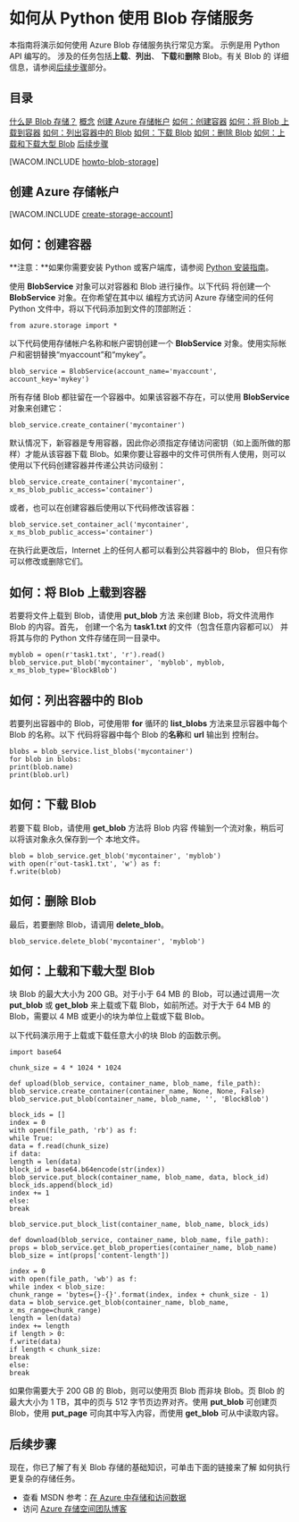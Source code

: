 <properties linkid="develop-python-blob-service" urlDisplayName="Blob Service" pageTitle="How to use blob storage (Python) | Microsoft Azure" metaKeywords="Azure blob service Python, Azure blobs Python" description="Learn how to use the Azure Blob service to upload, list, download, and delete blobs." metaCanonical="" disqusComments="1" umbracoNaviHide="0" services="storage" documentationCenter="Python" title="How to use the Blob service from Python" authors="" videoId="" scriptId="" />

# 如何从 Python 使用 Blob 存储服务

本指南将演示如何使用 Azure Blob 存储服务执行常见方案。
示例是用 Python API 编写的。
涉及的任务包括**上载**、**列出**、
**下载**和**删除** Blob。有关 Blob 的
详细信息，请参阅[后续步骤][]部分。

## 目录

[什么是 Blob 存储？][]
 [概念][]
 [创建 Azure 存储帐户][]
 [如何：创建容器][]
 [如何：将 Blob 上载到容器][]
 [如何：列出容器中的 Blob][]
 [如何：下载 Blob][]
 [如何：删除 Blob][]
 [如何：上载和下载大型 Blob][]
 [后续步骤][]

[WACOM.INCLUDE [howto-blob-storage][]]

## 创建 Azure 存储帐户

[WACOM.INCLUDE [create-storage-account][]]

## 如何：创建容器

**注意：**如果你需要安装 Python 或客户端库，请参阅 [Python 安装指南][]。

使用 **BlobService** 对象可以对容器和 Blob 进行操作。以下代码
将创建一个 **BlobService** 对象。在你希望在其中以
编程方式访问 Azure 存储空间的任何 Python 文件中，将以下代码添加到文件的顶部附近：

    from azure.storage import *

以下代码使用存储帐户名称和帐户密钥创建一个 **BlobService** 对象。使用实际帐户和密钥替换“myaccount”和“mykey”。

    blob_service = BlobService(account_name='myaccount', account_key='mykey')

所有存储 Blob 都驻留在一个容器中。如果该容器不存在，可以使用 **BlobService** 对象来创建它：

    blob_service.create_container('mycontainer')

默认情况下，新容器是专用容器，因此你必须指定存储访问密钥（如上面所做的那样）才能从该容器下载 Blob。如果你要让容器中的文件可供所有人使用，则可以使用以下代码创建容器并传递公共访问级别：

    blob_service.create_container('mycontainer', x_ms_blob_public_access='container') 

或者，也可以在创建容器后使用以下代码修改该容器：

    blob_service.set_container_acl('mycontainer', x_ms_blob_public_access='container')

在执行此更改后，Internet 上的任何人都可以看到公共容器中的 Blob，
但只有你可以修改或删除它们。

## 如何：将 Blob 上载到容器

若要将文件上载到 Blob，请使用 **put\_blob** 方法
来创建 Blob，将文件流用作 Blob 的内容。首先，
创建一个名为 **task1.txt** 的文件（包含任意内容都可以）
并将其与你的 Python 文件存储在同一目录中。

    myblob = open(r'task1.txt', 'r').read()
    blob_service.put_blob('mycontainer', 'myblob', myblob, x_ms_blob_type='BlockBlob')

## 如何：列出容器中的 Blob

若要列出容器中的 Blob，可使用带 **for** 循环的
**list\_blobs** 方法来显示容器中每个 Blob 的名称。以下
代码将容器中每个 Blob 的**名称**和 **url** 输出到
控制台。

    blobs = blob_service.list_blobs('mycontainer')
    for blob in blobs:
    print(blob.name)
    print(blob.url)

## 如何：下载 Blob

若要下载 Blob，请使用 **get\_blob** 方法将 Blob 内容
传输到一个流对象，稍后可以将该对象永久保存到一个
本地文件。

    blob = blob_service.get_blob('mycontainer', 'myblob')
    with open(r'out-task1.txt', 'w') as f:
    f.write(blob)

## 如何：删除 Blob

最后，若要删除 Blob，请调用 **delete\_blob**。

    blob_service.delete_blob('mycontainer', 'myblob') 

## 如何：上载和下载大型 Blob

块 Blob 的最大大小为 200 GB。对于小于 64 MB 的 Blob，可以通过调用一次 **put\_blob** 或 **get\_blob** 来上载或下载 Blob，如前所述。对于大于 64 MB 的 Blob，需要以 4 MB 或更小的块为单位上载或下载 Blob。

以下代码演示用于上载或下载任意大小的块 Blob 的函数示例。

    import base64

    chunk_size = 4 * 1024 * 1024

    def upload(blob_service, container_name, blob_name, file_path):
    blob_service.create_container(container_name, None, None, False)
    blob_service.put_blob(container_name, blob_name, '', 'BlockBlob')

    block_ids = []
    index = 0
    with open(file_path, 'rb') as f:
    while True:
    data = f.read(chunk_size)
    if data:
    length = len(data)
    block_id = base64.b64encode(str(index))
    blob_service.put_block(container_name, blob_name, data, block_id)
    block_ids.append(block_id)
    index += 1
    else:
    break

    blob_service.put_block_list(container_name, blob_name, block_ids)

    def download(blob_service, container_name, blob_name, file_path):
    props = blob_service.get_blob_properties(container_name, blob_name)
    blob_size = int(props['content-length'])

    index = 0
    with open(file_path, 'wb') as f:
    while index < blob_size:
    chunk_range = 'bytes={}-{}'.format(index, index + chunk_size - 1)
    data = blob_service.get_blob(container_name, blob_name, x_ms_range=chunk_range)
    length = len(data)
    index += length
    if length > 0:
    f.write(data)
    if length < chunk_size:
    break
    else:
    break

如果你需要大于 200 GB 的 Blob，则可以使用页 Blob 而非块 Blob。页 Blob 的最大大小为 1 TB，其中的页与 512 字节页边界对齐。使用 **put\_blob** 可创建页 Blob，使用 **put\_page** 可向其中写入内容，而使用 **get\_blob** 可从中读取内容。

## 后续步骤

现在，你已了解了有关 Blob 存储的基础知识，可单击下面的链接来了解
如何执行更复杂的存储任务。

-   查看 MSDN 参考：[在 Azure 中存储和访问数据][]
-   访问 [Azure 存储空间团队博客][]

  [后续步骤]: #next-steps
  [什么是 Blob 存储？]: #what-is
  [概念]: #concepts
  [创建 Azure 存储帐户]: #create-account
  [如何：创建容器]: #create-container
  [如何：将 Blob 上载到容器]: #upload-blob
  [如何：列出容器中的 Blob]: #list-blob
  [如何：下载 Blob]: #download-blobs
  [如何：删除 Blob]: #delete-blobs
  [如何：上载和下载大型 Blob]: #large-blobs
  [howto-blob-storage]: ../includes/howto-blob-storage.md
  [create-storage-account]: ../includes/create-storage-account.md
  [Python 安装指南]: ../python-how-to-install/
  [在 Azure 中存储和访问数据]: http://msdn.microsoft.com/zh-cn/library/azure/gg433040.aspx
  [Azure 存储空间团队博客]: http://blogs.msdn.com/b/windowsazurestorage/
